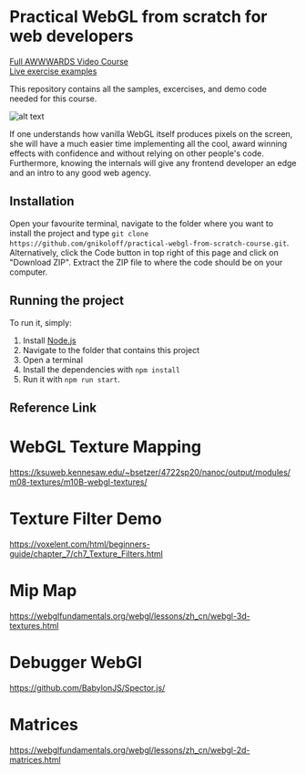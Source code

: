 # Practical WebGL from scratch for web developers

[Full AWWWARDS Video Course](https://www.awwwards.com/academy/course/practical-webgl-from-scratch-for-frontend-developers)   
[Live exercise examples](https://practical-webgl-from-scratch-awwwards-course.georgi-nikolov.com/)

This repository contains all the samples, excercises, and demo code needed for this course.

![alt text](https://github.com/gnikoloff/practical-webgl-from-scratch-course/blob/master/i-know-opengl.jpeg?raw=true)

If one understands how vanilla WebGL itself produces pixels on the screen, she will have a much easier time implementing all the cool, award winning effects with confidence and without relying on other people's code. Furthermore, knowing the internals will give any frontend developer an edge and an intro to any good web agency.

## Installation

Open your favourite terminal, navigate to the folder where you want to install the project and type `git clone https://github.com/gnikoloff/practical-webgl-from-scratch-course.git`.
Alternatively, click the Code button in top right of this page and click on "Download ZIP". Extract the ZIP file to where the code should be on your computer.

## Running the project
To run it, simply:
1. Install [Node.js](https://nodejs.org/en/)
2. Navigate to the folder that contains this project
3. Open a terminal
4. Install the dependencies with `npm install`
5. Run it with `npm run start`.


## Reference Link

# WebGL Texture Mapping

https://ksuweb.kennesaw.edu/~bsetzer/4722sp20/nanoc/output/modules/m08-textures/m10B-webgl-textures/

# Texture Filter Demo 

https://voxelent.com/html/beginners-guide/chapter_7/ch7_Texture_Filters.html

# Mip Map

https://webglfundamentals.org/webgl/lessons/zh_cn/webgl-3d-textures.html

# Debugger WebGl

https://github.com/BabylonJS/Spector.js/

# Matrices

https://webglfundamentals.org/webgl/lessons/zh_cn/webgl-2d-matrices.html